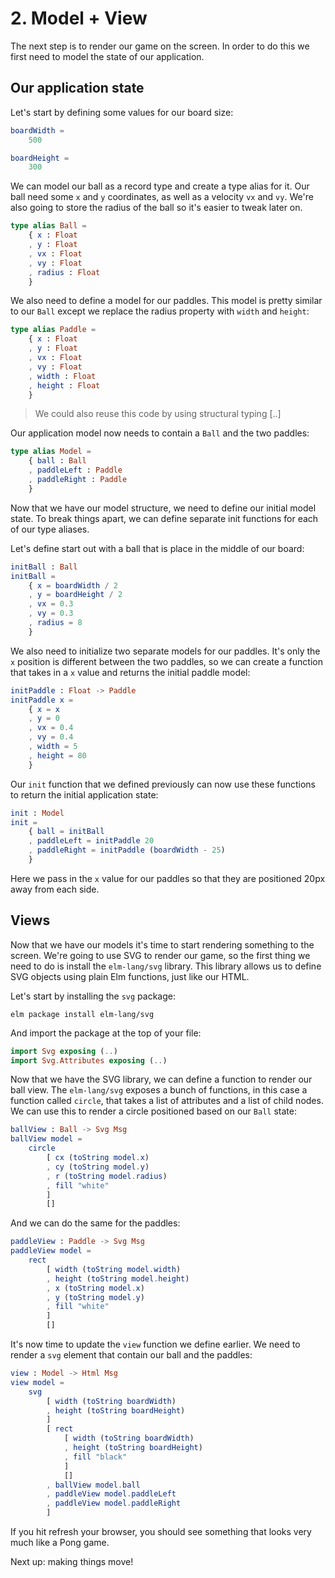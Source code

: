 # 2. Model + View

The next step is to render our game on the screen. In order to do this we first need to model the state of our application.

## Our application state

Let's start by defining some values for our board size:

```Elm
boardWidth =
    500

boardHeight =
    300
```

We can model our ball as a record type and create a type alias for it. Our ball need some `x` and `y` coordinates, as well as a velocity `vx` and `vy`. We're also going to store the radius of the ball so it's easier to tweak later on.

```Elm
type alias Ball =
    { x : Float
    , y : Float
    , vx : Float
    , vy : Float
    , radius : Float
    }
```

We also need to define a model for our paddles. This model is pretty similar to our `Ball` except we replace the radius property with `width` and `height`:

```Elm
type alias Paddle =
    { x : Float
    , y : Float
    , vx : Float
    , vy : Float
    , width : Float
    , height : Float
    }
```

> We could also reuse this code by using structural typing [..]

Our application model now needs to contain a `Ball` and the two paddles:

```Elm
type alias Model =
    { ball : Ball
    , paddleLeft : Paddle
    , paddleRight : Paddle
    }
```

Now that we have our model structure, we need to define our initial model state. To break things apart, we can define separate init functions for each of our type aliases.

Let's define start out with a ball that is place in the middle of our board:

```Elm
initBall : Ball
initBall =
    { x = boardWidth / 2
    , y = boardHeight / 2
    , vx = 0.3
    , vy = 0.3
    , radius = 8
    }
```

We also need to initialize two separate models for our paddles. It's only the `x` position is different between the two paddles, so we can create a function that takes in a `x` value and returns the initial paddle model:

```Elm
initPaddle : Float -> Paddle
initPaddle x =
    { x = x
    , y = 0
    , vx = 0.4
    , vy = 0.4
    , width = 5
    , height = 80
    }
```

Our `init` function that we defined previously can now use these functions to return the initial application state:

```Elm
init : Model
init =
	{ ball = initBall
	, paddleLeft = initPaddle 20
	, paddleRight = initPaddle (boardWidth - 25)
	}
```

Here we pass in the `x` value for our paddles so that they are positioned 20px away from each side.

## Views

Now that we have our models it's time to start rendering something to the screen. We're going to use SVG to render our game, so the first thing we need to do is install the `elm-lang/svg` library. This library allows us to define SVG objects using plain Elm functions, just like our HTML.

Let's start by installing the `svg` package:

```
elm package install elm-lang/svg
```

And import the package at the top of your file:

```Elm
import Svg exposing (..)
import Svg.Attributes exposing (..)
```

Now that we have the SVG library, we can define a function to render our ball view. The `elm-lang/svg` exposes a bunch of functions, in this case a function called `circle`, that takes a list of attributes and a list of child nodes. We can use this to render a circle positioned based on our `Ball` state:

```Elm
ballView : Ball -> Svg Msg
ballView model =
    circle
        [ cx (toString model.x)
        , cy (toString model.y)
        , r (toString model.radius)
        , fill "white"
        ]
        []
```

And we can do the same for the paddles:

```Elm
paddleView : Paddle -> Svg Msg
paddleView model =
    rect
        [ width (toString model.width)
        , height (toString model.height)
        , x (toString model.x)
        , y (toString model.y)
        , fill "white"
        ]
        []
```

It's now time to update the `view` function we define earlier. We need to render a `svg` element that contain our ball and the paddles:

```Elm
view : Model -> Html Msg
view model =
    svg
        [ width (toString boardWidth)
        , height (toString boardHeight)
        ]
        [ rect
            [ width (toString boardWidth)
            , height (toString boardHeight)
            , fill "black"
            ]
            []
        , ballView model.ball
        , paddleView model.paddleLeft
        , paddleView model.paddleRight
        ]
```

If you hit refresh your browser, you should see something that looks very much like a Pong game.

Next up: making things move!

